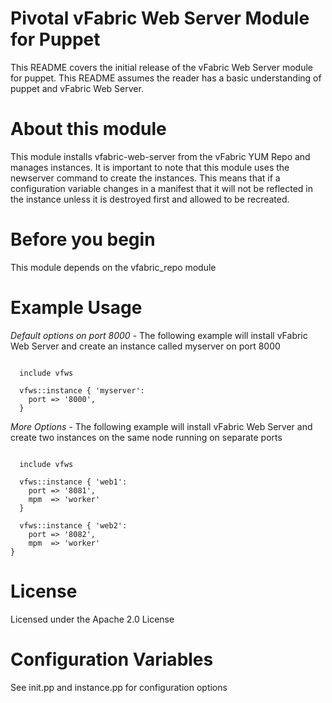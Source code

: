 # Pivotal vFabric Web Server Module for Puppet

This README covers the initial release of the vFabric Web Server module for puppet. This README assumes the reader has a basic understanding of puppet and vFabric Web Server.

# About this module

This module installs vfabric-web-server from the vFabric YUM Repo and manages instances. It is important to note that this module uses the newserver command to create the instances. This means that if a configuration variable changes in a manifest that it will not be reflected in the instance unless it is destroyed first and allowed to be recreated.

# Before you begin

This module depends on the vfabric_repo module

# Example Usage

*Default options on port 8000* - The following example will install vFabric Web Server and create an instance called myserver on port 8000

```puppet

  include vfws

  vfws::instance { 'myserver':
    port => '8000',
  }

```

*More Options* - The following example will install vFabric Web Server and create two instances on the same node running on separate ports
```puppet

  include vfws
  
  vfws::instance { 'web1':
    port => '8081',
    mpm  => 'worker'
  }

  vfws::instance { 'web2':
    port => '8082',
    mpm  => 'worker'
}
```

# License

Licensed under the Apache 2.0 License

# Configuration Variables

See init.pp and instance.pp for configuration options

